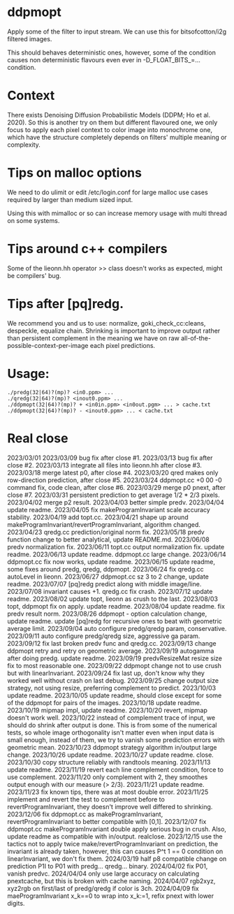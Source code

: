 # ddpmopt
Apply some of the filter to input stream.
We can use this for bitsofcotton/i2g filtered images.

This should behaves deterministic ones, however, some of the condition causes non deterministic flavours even ever in -D_FLOAT_BITS_=... condition.

# Context
There exists Denoising Diffusion Probabilistic Models (DDPM; Ho et al. 2020). So this is another try on them but different flavoured one, we only focus to apply each pixel context to color image into monochrome one, which have the structure completely depends on filters' multiple meaning or complexity.

# Tips on malloc options
We need to do ulimit or edit /etc/login.conf for large malloc use cases required by larger than medium sized input.

Using this with mimalloc or so can increase memory usage with multi thread on some systems.

# Tips around c++ compilers
Some of the lieonn.hh operator \>\> class doesn't works as expected, might be compilers' bug.

# Tips after [pq]redg.
We recommend you and us to use: normalize, goki_check_cc:cleans, despeckle, equalize chain. Shrinking is important to improve output rather than persistent complement in the meaning we have on raw all-of-the-possible-context-per-image each pixel predictions.

# Usage:
    ./predg(32|64)?(mp)? <in0.ppm> ...
    ./qredg(32|64)?(mp)? <inout0.ppm> ...
    ./ddpmopt(32|64)?(mp)? + <in0in.ppm> <in0out.pgm> ... > cache.txt
    ./ddpmopt(32|64)?(mp)? - <inout0.ppm> ... < cache.txt

# Real close
2023/03/01
2023/03/09 bug fix after close #1.
2023/03/13 bug fix after close #2.
2023/03/13 integrate all files into lieonn.hh after close #3.
2023/03/18 merge latest p0, after close #4.
2023/03/20 qred makes only row-direction prediction, after close #5.
2023/03/24 ddpmopt.cc +0 00 -0 command fix, code clean, after close #6.
2023/03/29 merge p0 pnext, after close #7.
2023/03/31 persistent prediction to get average 1/2 * 2/3 pixels.
2023/04/02 merge p2 result.
2023/04/03 better simple predv.
2023/04/04 update readme.
2023/04/05 fix makeProgramInvariant scale accuracy stability.
2023/04/19 add topt.cc.
2023/04/21 shape up around makeProgramInvariant/revertProgramInvariant, algorithm changed.
2023/04/23 qredg.cc prediction/original norm fix.
2023/05/18 predv function change to better analytical, update README.md.
2023/06/08 predv normalization fix.
2023/06/11 topt.cc output normalization fix. update readme.
2023/06/13 update readme. ddpmopt.cc large change.
2023/06/14 ddpmopt.cc fix now works, update readme.
2023/06/15 update readme, some fixes around predg, qredg, ddpmopt.
2023/06/24 fix qredg.cc autoLevel in lieonn.
2023/06/27 ddpmopt.cc sz 3 to 2 change, update readme.
2023/07/07 [pq]redg predict along with middle image/line.
2023/07/08 invariant causes +1. qredg.cc fix crash.
2023/07/12 update readme.
2023/08/02 update topt, lieonn as crush to the last.
2023/08/03 topt, ddpmopt fix on apply. update readme.
2023/08/04 update readme. fix predv result norm.
2023/08/26 ddpmopt - option calculation change, update readme. update [pq]redg for recursive ones to beat with geometric average limit.
2023/09/04 auto configure predg/qredg param, conservative.
2023/09/11 auto configure predg/qredg size, aggressive ga param.
2023/09/12 fix last broken predv func and qredg.cc.
2023/09/13 change ddpmopt retry and retry on geometric average.
2023/09/19 autogamma after doing predg. update readme.
2023/09/19 predvResizeMat resize size fix to most reasonable one.
2023/09/22 ddpmopt change not to use crush but with linearInvariant.
2023/09/24 fix last up, don't know why they worked well without crash on last debug.
2023/09/25 change output size strategy, not using resize, preferring complement to predict.
2023/10/03 update readme.
2023/10/05 update readme, should close except for some of the ddpmopt for pairs of the images.
2023/10/18 update readme.
2023/10/19 mipmap impl, update readme.
2023/10/20 revert, mipmap doesn't work well.
2023/10/22 instead of complement trace of input, we should do shrink after output is done. This is from some of the numerical tests, so whole image orthogonality isn't matter even when input data is small enough, instead of them, we try to vanish some prediction errors with geometric mean.
2023/10/23 ddpmopt strategy algorithm in/output large change.
2023/10/26 update readme.
2023/10/27 update readme. close.
2023/10/30 copy structure reliably with randtools meaning.
2023/11/13 update readme.
2023/11/19 revert each line complement condition, force to use complement.
2023/11/20 only complement with 2, they smoothes output enough with our measure (&gt; 2/3).
2023/11/21 update readme.
2023/11/23 fix known tips, there was at most double error.
2023/11/25 implement and revert the test to complement before to revertProgramInvariant, they doesn't improve well differed to shrinking.
2023/12/06 fix ddpmopt.cc as makeProgramInvariant, revertProgramInvariant to better compatible with [0,1].
2023/12/07 fix ddpmopt.cc makeProgramInvariant double apply serious bug in crush. Also, update readme as compatible with in/output. realclose.
2023/12/15 use the tactics not to apply twice make/revertProgramInvariant on prediction, the invariant is already taken, however, this can causes P^t 1 == 0 condition on linearInvariant, we don't fix them.
2024/03/19 half p8 compatible change on prediction P1I to P01 with predg... qredg... binary.
2024/04/02 fix P01, vanish predvc.
2024/04/04 only use large accuracy on calculating pnextcache, but this is broken with cache naming.
2024/04/07 rgb2xyz, xyz2rgb on first/last of predg/qredg if color is 3ch.
2024/04/09 fix maeProgramInvariant x_k==0 to wrap into x_k:=1, refix pnext with lower digits.

